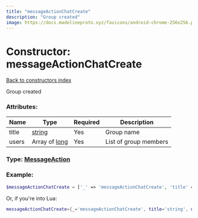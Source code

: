 ```yaml
---
title: "messageActionChatCreate"
description: "Group created"
image: https://docs.madelineproto.xyz/favicons/android-chrome-256x256.png
---
```

# Constructor: messageActionChatCreate  
[Back to constructors index](index.md)



Group created

### Attributes:

| Name     |    Type       | Required | Description |
|----------|---------------|----------|-------------|
|title|[string](../types/string.md) | Yes|Group name|
|users|Array of [long](../types/long.md) | Yes|List of group members|



### Type: [MessageAction](../types/MessageAction.md)


### Example:

```php
$messageActionChatCreate = ['_' => 'messageActionChatCreate', 'title' => 'string', 'users' => [long, long]];
```  


Or, if you're into Lua:

```lua
messageActionChatCreate={_='messageActionChatCreate', title='string', users={long}}

```


